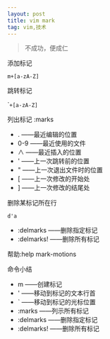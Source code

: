 ```yaml
---
layout: post
title: vim mark
tag: vim,技术
---
```


>不成功，便成仁


添加标记

`m+[a-zA-Z]`

跳转标记

\``+[a-zA-Z]`

列出标记
:marks

* . ——最近编辑的位置
* 0-9 ——最近使用的文件
* ∧ ——最近插入的位置
* ' ——上一次跳转前的位置
* " ——上一次退出文件时的位置
* [ ——上一次修改的开始处
* ] ——上一次修改的结尾处


删除某标记所在行

`d'a`

* :delmarks ——删除指定标记
* :delmarks! ——删除所有标记

帮助:help mark-motions

命令小结

* m ——创建标记
* ' ——移动到标记的文本行首
* ` ——移动到标记的光标位置
* :marks ——列示所有标记
* :delmarks ——删除指定标记
* :delmarks! ——删除所有标记
